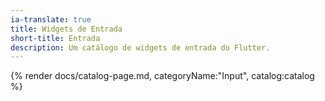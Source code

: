 ```yaml
---
ia-translate: true
title: Widgets de Entrada
short-title: Entrada
description: Um catálogo de widgets de entrada do Flutter.
---
```


{% render docs/catalog-page.md, categoryName:"Input", catalog:catalog %}
